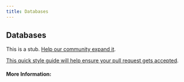 ```yaml
---
title: Databases
---
```


## Databases

This is a stub. [Help our community expand it](https://github.com/freecodecamp/guides/tree/master/src/pages/articles/computer-science/databases/index.md).

[This quick style guide will help ensure your pull request gets accepted](https://github.com/freeCodeCamp/guides/blob/master/README.md).

<!-- The article goes here, in GitHub-flavored Markdown. Feel free to add YouTube videos, images, and CodePen/JSBin embeds  -->

#### More Information:
<!-- Please add any articles you think might be helpful to read before writing the article -->


